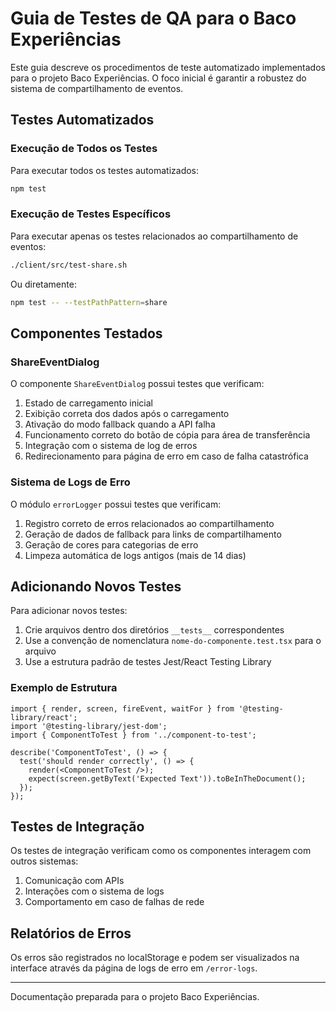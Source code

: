 # Guia de Testes de QA para o Baco Experiências

Este guia descreve os procedimentos de teste automatizado implementados para o projeto Baco Experiências. O foco inicial é garantir a robustez do sistema de compartilhamento de eventos.

## Testes Automatizados

### Execução de Todos os Testes

Para executar todos os testes automatizados:

```bash
npm test
```

### Execução de Testes Específicos

Para executar apenas os testes relacionados ao compartilhamento de eventos:

```bash
./client/src/test-share.sh
```

Ou diretamente:

```bash
npm test -- --testPathPattern=share
```

## Componentes Testados

### ShareEventDialog

O componente `ShareEventDialog` possui testes que verificam:

1. Estado de carregamento inicial
2. Exibição correta dos dados após o carregamento
3. Ativação do modo fallback quando a API falha
4. Funcionamento correto do botão de cópia para área de transferência
5. Integração com o sistema de log de erros
6. Redirecionamento para página de erro em caso de falha catastrófica

### Sistema de Logs de Erro

O módulo `errorLogger` possui testes que verificam:

1. Registro correto de erros relacionados ao compartilhamento
2. Geração de dados de fallback para links de compartilhamento
3. Geração de cores para categorias de erro
4. Limpeza automática de logs antigos (mais de 14 dias)

## Adicionando Novos Testes

Para adicionar novos testes:

1. Crie arquivos dentro dos diretórios `__tests__` correspondentes
2. Use a convenção de nomenclatura `nome-do-componente.test.tsx` para o arquivo
3. Use a estrutura padrão de testes Jest/React Testing Library

### Exemplo de Estrutura

```tsx
import { render, screen, fireEvent, waitFor } from '@testing-library/react';
import '@testing-library/jest-dom';
import { ComponentToTest } from '../component-to-test';

describe('ComponentToTest', () => {
  test('should render correctly', () => {
    render(<ComponentToTest />);
    expect(screen.getByText('Expected Text')).toBeInTheDocument();
  });
});
```

## Testes de Integração

Os testes de integração verificam como os componentes interagem com outros sistemas:

1. Comunicação com APIs
2. Interações com o sistema de logs
3. Comportamento em caso de falhas de rede

## Relatórios de Erros

Os erros são registrados no localStorage e podem ser visualizados na interface através da página de logs de erro em `/error-logs`.

---

Documentação preparada para o projeto Baco Experiências.